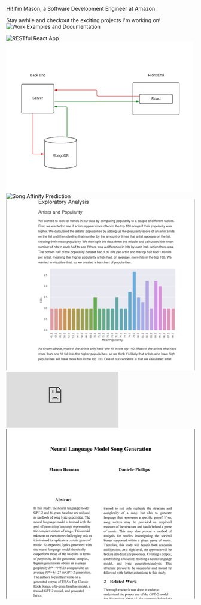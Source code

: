 Hi! I'm Mason, a Software Development Engineer at Amazon.

Stay awhile and checkout the exciting projects I'm working on!   
![Work Examples and Documentation](https://github.com/mcheaman/mc_docs)  

![RESTful React App](https://github.com/mcheaman/restful_react)  
![alt text](https://github.com/mcheaman/restful_react/blob/main/diagrams/Structure.png?raw=true)  
![Song Affinity Prediction](https://github.com/mcheaman/mc_docs/blob/main/SongAffinity) 
![alt text](https://github.com/mcheaman/mc_docs/blob/main/SongAffinity/SongAffinityTeaser.png?raw=true)  
![NLP Song Generator](https://github.com/mcheaman/mc_docs/blob/main/NeuralSongs.pdf)  
![alt text](https://github.com/mcheaman/mc_docs/blob/main/NeuralSongsTeaser.png?raw=true)  

